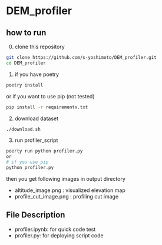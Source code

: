 # DEM_profiler

## how to run
0. clone this repository
```bash
git clone https://github.com/s-yoshimoto/DEM_profiler.git
cd DEM_profiler
```
1. if you have poetry
```bash
poetry install
```
or if you want to use pip (not tested)
```bash
pip install -r requirementx.txt
```

2. download dataset
```bash
./download.sh
```

3. run profiler_script
```bash
poerty run python profiler.py
or
# if you use pip
python profiler.py
```
then you get following images in output directory
- altitude_image.png : visualized elevation map
- profile_cut_image.png : profiling cut image

## File Description
- profiler.ipynb: for quick code test
- profiler.py: for deploying script code